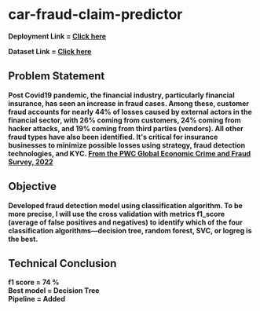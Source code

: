# car-fraud-claim-predictor

**Deployment Link = [Click here](https://huggingface.co/spaces/rianrg/M2-Fr-class)**

**Dataset Link = [Click here](https://www.kaggle.com/datasets/shivamb/vehicle-claim-fraud-detection/data)**

## Problem Statement      
**Post Covid19 pandemic, the financial industry, particularly financial insurance, has seen an increase in fraud cases. Among these, customer fraud accounts for nearly 44% of losses caused by external actors in the financial sector, with 26% coming from customers, 24% coming from hacker attacks, and 19% coming from third parties (vendors). All other fraud types have also been identified. It's critical for insurance businesses to minimize possible losses using strategy, fraud detection technologies, and KYC. [From the PWC Global Economic Crime and Fraud Survey, 2022](https://www.pwc.com/gx/en/services/forensics/economic-crime-survey.html)**

## Objective     
**Developed fraud detection model using classification algorithm. To be more precise, I will use the cross validation with metrics f1_score (average of false positives and negatives) to identify which of the four classification algorithms—decision tree, random forest, SVC, or logreg is the best.**

## Technical Conclusion    
**f1 score = 74 %**        
**Best model = Decision Tree**        
**Pipeline = Added**        
